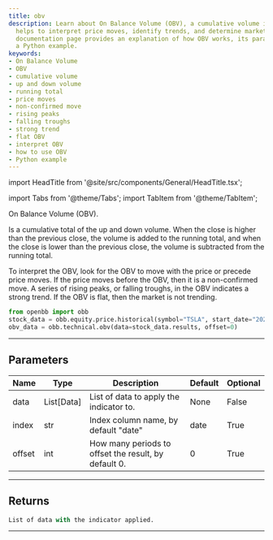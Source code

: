 ```yaml
---
title: obv
description: Learn about On Balance Volume (OBV), a cumulative volume indicator that
  helps to interpret price moves, identify trends, and determine market trends. This
  documentation page provides an explanation of how OBV works, its parameters, and
  a Python example.
keywords:
- On Balance Volume
- OBV
- cumulative volume
- up and down volume
- running total
- price moves
- non-confirmed move
- rising peaks
- falling troughs
- strong trend
- flat OBV
- interpret OBV
- how to use OBV
- Python example
---
```


import HeadTitle from '@site/src/components/General/HeadTitle.tsx';

<HeadTitle title="technical /obv - Reference | OpenBB Platform Docs" />

<!-- markdownlint-disable MD012 MD031 MD033 -->

import Tabs from '@theme/Tabs';
import TabItem from '@theme/TabItem';

On Balance Volume (OBV).

Is a cumulative total of the up and down volume. When the close is higher than the
previous close, the volume is added to the running total, and when the close is
lower than the previous close, the volume is subtracted from the running total.

To interpret the OBV, look for the OBV to move with the price or precede price moves.
If the price moves before the OBV, then it is a non-confirmed move. A series of rising peaks,
or falling troughs, in the OBV indicates a strong trend. If the OBV is flat, then the market
is not trending.
```python
from openbb import obb
stock_data = obb.equity.price.historical(symbol="TSLA", start_date="2023-01-01", provider="fmp")
obv_data = obb.technical.obv(data=stock_data.results, offset=0)
```


---

## Parameters

<Tabs>
<TabItem value="standard" label="Standard">

| Name | Type | Description | Default | Optional |
| ---- | ---- | ----------- | ------- | -------- |
| data | List[Data] | List of data to apply the indicator to. | None | False |
| index | str | Index column name, by default "date" | date | True |
| offset | int | How many periods to offset the result, by default 0. | 0 | True |
</TabItem>

</Tabs>

---

## Returns

```python wordwrap
List of data with the indicator applied.
```

---

